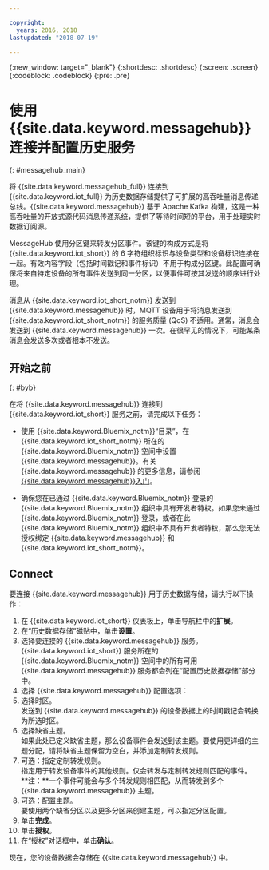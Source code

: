 ```yaml
---

copyright:
  years: 2016, 2018
lastupdated: "2018-07-19"

---
```


{:new_window: target="\_blank"}
{:shortdesc: .shortdesc}
{:screen: .screen}
{:codeblock: .codeblock}
{:pre: .pre}

# 使用 {{site.data.keyword.messagehub}} 连接并配置历史服务  
{: #messagehub_main}

将 {{site.data.keyword.messagehub_full}} 连接到 {{site.data.keyword.iot_full}} 为历史数据存储提供了可扩展的高吞吐量消息传递总线。{{site.data.keyword.messagehub}} 基于 Apache Kafka 构建，这是一种高吞吐量的开放式源代码消息传递系统，提供了等待时间短的平台，用于处理实时数据订阅源。

MessageHub 使用分区键来转发分区事件。该键的构成方式是将 {{site.data.keyword.iot_short}} 的 6 字符组织标识与设备类型和设备标识连接在一起。有效内容字段（包括时间戳记和事件标识）不用于构成分区键。此配置可确保将来自特定设备的所有事件发送到同一分区，以便事件可按其发送的顺序进行处理。 

消息从 {{site.data.keyword.iot_short_notm}} 发送到 {{site.data.keyword.messagehub}} 时，MQTT 设备用于将消息发送到 {{site.data.keyword.iot_short_notm}} 的服务质量 (QoS) 不适用。通常，消息会发送到 {{site.data.keyword.messagehub}} 一次。在很罕见的情况下，可能某条消息会发送多次或者根本不发送。

## 开始之前  
{: #byb}

在将 {{site.data.keyword.messagehub}} 连接到 {{site.data.keyword.iot_short}} 服务之前，请完成以下任务：

- 使用 {{site.data.keyword.Bluemix_notm}}“目录”，在 {{site.data.keyword.iot_short_notm}} 所在的 {{site.data.keyword.Bluemix_notm}} 空间中设置 {{site.data.keyword.messagehub}}。有关 {{site.data.keyword.messagehub}} 的更多信息，请参阅 [{{site.data.keyword.messagehub}}入门](https://console.{DomainName}/docs/services/MessageHub/index.html)。

- 确保您在已通过 {{site.data.keyword.Bluemix_notm}} 登录的 {{site.data.keyword.Bluemix_notm}} 组织中具有开发者特权。如果您未通过 {{site.data.keyword.Bluemix_notm}} 登录，或者在此 {{site.data.keyword.Bluemix_notm}} 组织中不具有开发者特权，那么您无法授权绑定 {{site.data.keyword.messagehub}} 和 {{site.data.keyword.iot_short_notm}}。


## Connect

要连接 {{site.data.keyword.messagehub}} 用于历史数据存储，请执行以下操作：

1. 在 {{site.data.keyword.iot_short}} 仪表板上，单击导航栏中的**扩展**。
2. 在“历史数据存储”磁贴中，单击**设置**。
4. 选择要连接的 {{site.data.keyword.messagehub}} 服务。  
{{site.data.keyword.iot_short}} 服务所在的 {{site.data.keyword.Bluemix_notm}} 空间中的所有可用 {{site.data.keyword.messagehub}} 服务都会列在“配置历史数据存储”部分中。
5. 选择 {{site.data.keyword.messagehub}} 配置选项：
 1. 选择时区。  
发送到 {{site.data.keyword.messagehub}} 的设备数据上的时间戳记会转换为所选时区。
 2. 选择缺省主题。  
如果此处已定义缺省主题，那么设备事件会发送到该主题。要使用更详细的主题分配，请将缺省主题保留为空白，并添加定制转发规则。
 3. 可选：指定定制转发规则。  
指定用于转发设备事件的其他规则。仅会转发与定制转发规则匹配的事件。  
 **注：**一个事件可能会与多个转发规则相匹配，从而转发到多个 {{site.data.keyword.messagehub}} 主题。
 4. 可选：配置主题。  
要使用两个缺省分区以及更多分区来创建主题，可以指定分区配置。
 5. 单击**完成**。
5. 单击**授权**。
6. 在“授权”对话框中，单击**确认**。

现在，您的设备数据会存储在 {{site.data.keyword.messagehub}} 中。
